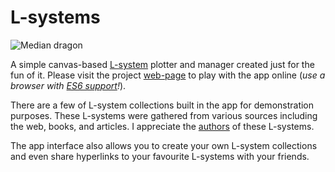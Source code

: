 # L-systems

![Median dragon](https://amphiluke.github.io/l-systems/img/dragon.png)

A simple canvas-based [L-system](https://en.wikipedia.org/wiki/L-system) plotter and manager created just for the fun of it. Please visit the project [web-page](https://amphiluke.github.io/l-systems/) to play with the app online (*use a browser with [ES6 support](https://kangax.github.io/compat-table/es6/)!*).

There are a few of L-system collections built in the app for demonstration purposes. These L-systems were gathered from various sources including the web, books, and articles. I appreciate the [authors](src/lib/README.md) of these L-systems.

The app interface also allows you to create your own L-system collections and even share hyperlinks to your favourite L-systems with your friends.